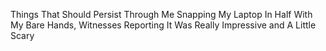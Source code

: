 Things That Should Persist Through Me Snapping My Laptop In Half With My Bare Hands, 
Witnesses Reporting It Was Really Impressive and A Little Scary
